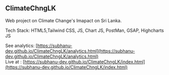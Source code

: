 ## ClimateChngLK

Web project on Climate Change's Imapact on Sri Lanka. 

Tech Stack: HTML5,Tailwind CSS, JS, Chart JS, PostMan, GSAP, Highcharts JS

See analytics: [https://subhanu-dev.github.io/ClimateChngLK/analytics.html](https://subhanu-dev.github.io/ClimateChngLK/analytics.html)<br>
Live at : [https://subhanu-dev.github.io/ClimateChngLK/index.html](https://subhanu-dev.github.io/ClimateChngLK/index.html)

